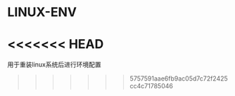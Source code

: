 # LINUX-ENV
<<<<<<< HEAD
=======
用于重装linux系统后进行环境配置
>>>>>>> 5757591aae6fb9ac05d7c72f2425cc4c71785046
